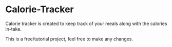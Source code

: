 # Calorie-Tracker
Calorie tracker is created to keep track of your meals along with the calories in-take.

This is a free/tutorial project, feel free to make any changes.
